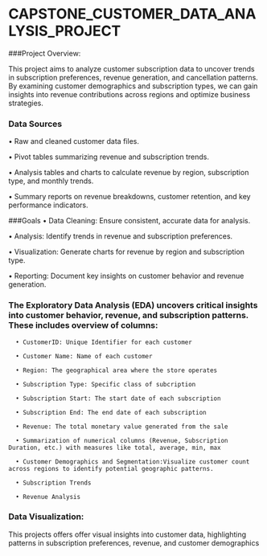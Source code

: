 # CAPSTONE_CUSTOMER_DATA_ANALYSIS_PROJECT

###Project Overview:

This project aims to analyze customer subscription data to uncover trends in subscription preferences, revenue generation, and cancellation patterns. By examining customer demographics and subscription types, we can gain insights into revenue contributions across regions and optimize business strategies.


### Data Sources
   •	Raw and cleaned customer data files.
   
   •	Pivot tables summarizing revenue and subscription trends.
   
   •	Analysis tables and charts to calculate revenue by region, subscription type, and monthly trends.
   
   •	Summary reports on revenue breakdowns, customer retention, and key performance indicators.


###Goals
   •	Data Cleaning: Ensure consistent, accurate data for analysis.
   
   •	Analysis: Identify trends in revenue and subscription preferences.
   
   •	Visualization: Generate charts for revenue by region and subscription type.
   
   •	Reporting: Document key insights on customer behavior and revenue generation.


   ### The Exploratory Data Analysis (EDA) uncovers critical insights into customer behavior, revenue, and subscription patterns. These includes overview of columns: 
      •	CustomerID: Unique Identifier for each customer
      
      •	Customer Name: Name of each customer
      
      •	Region: The geographical area where the store operates
      
      •	Subscription Type: Specific class of subcription
      
      •	Subscription Start: The start date of each subscription
      
      •	Subscription End: The end date of each subscription
      
      •	Revenue: The total monetary value generated from the sale
      
      •	Summarization of numerical columns (Revenue, Subscription Duration, etc.) with measures like total, average, min, max
      
      •	Customer Demographics and Segmentation:Visualize customer count across regions to identify potential geographic patterns.

      •	Subscription Trends
      
      •	Revenue Analysis




### Data Visualization:
This projects offers offer visual insights into customer data, highlighting patterns in subscription preferences, revenue, and customer demographics


